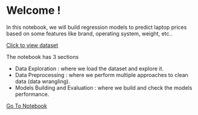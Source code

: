 # Welcome !
In this notebook, we will build regression models to predict laptop prices based on some features like brand, operating system, weight, etc..

[Click to view dataset](https://www.kaggle.com/datasets/anubhavgoyal10/laptop-prices-dataset)

The notebook has 3 sections
- Data Exploration : where we load the dataset and explore it.
- Data Preprocessing : where we perform multiple approaches to clean data (data wrangling).
- Models Building and Evaluation : where we build and check the models performance.

[Go To Notebook](https://github.com/YaserKhy/PracticeML_LaptopPrice/blob/main/PracticeML_LaptopPrice.ipynb)
